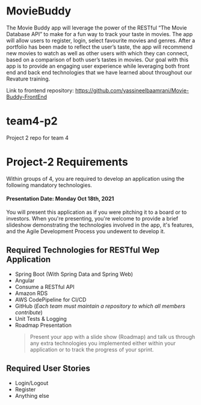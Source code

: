 # MovieBuddy
The Movie Buddy app will leverage the power of the RESTful “The Movie Database API” to make for a fun way to track your taste in movies. The app will allow users to register, login, select favourite movies and genres. After a portfolio has been made to reflect the user’s taste, the app will recommend new movies to watch as well as other users with which they can connect, based on a comparison of both user’s tastes in movies. Our goal with this app is to provide an engaging user experience while leveraging both front end and back end technologies that we have learned about throughout our Revature training.

Link to frontend repository: https://github.com/yassineelbaamrani/Movie-Buddy-FrontEnd





# team4-p2
Project 2 repo for team 4



# Project-2 Requirements
Within groups of 4, you are required to develop an application using the following mandatory technologies.
#### Presentation Date: Monday Oct 18th, 2021
You will present this application as if you were pitching it to a board or to investors.
When you're presenting, you're welcome to provide a brief slideshow demonstrating the technologies involved in the app, it's features, and the Agile Development Process you undewent to develop it.

## Required Technologies for RESTful Wep Application
- Spring Boot (With Spring Data and Spring Web)
- Angular
- Consume a RESTful API
- Amazon RDS
- AWS CodePipeline for CI/CD
- GitHub (*Each team must maintain a repository to which all members contribute*)
- Unit Tests & Logging
- Roadmap Presentation
  > Present your app with a slide show (Roadmap) and talk us through any extra technologies you implemented either within your application or to track the progress of your sprint.

## Required User Stories
- Login/Logout
- Register
- Anything else

<br>

